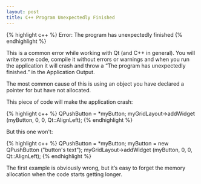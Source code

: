 ```yaml
---
layout: post
title: C++ Program Unexpectedly Finished
---
```


{% highlight c++ %}
Error: The program has unexpectedly finished
{% endhighlight %}

This is a common error while working with Qt (and C++ in general). You will write
some code, compile it without errors or warnings and when you run the application
it will crash and throw a “The program has unexpectedly finished.” in the
Application Output.

The most common cause of this is using an object you have declared a pointer for
but have not allocated.

This piece of code will make the application crash:


{% highlight c++ %}
QPushButton = *myButton;
myGridLayout->addWidget (myButton, 0, 0, Qt::AlignLeft);
{% endhighlight %}

But this one won't:

{% highlight c++ %}
QPushButton = *myButton;
myButton = new QPushButton ("button's text");
myGridLayout->addWidget (myButton, 0, 0, Qt::AlignLeft);
{% endhighlight %}

The first example is obviously wrong, but it’s easy to forget the memory
allocation when the code starts getting longer.
